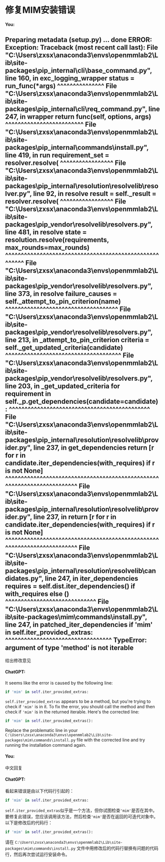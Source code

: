 # 修复MIM安装错误

#### You:
  Preparing metadata (setup.py) ... done
ERROR: Exception:
Traceback (most recent call last):
  File "C:\Users\zxsx\anaconda3\envs\openmmlab2\Lib\site-packages\pip\_internal\cli\base_command.py", line 160, in exc_logging_wrapper
    status = run_func(*args)
             ^^^^^^^^^^^^^^^
  File "C:\Users\zxsx\anaconda3\envs\openmmlab2\Lib\site-packages\pip\_internal\cli\req_command.py", line 247, in wrapper
    return func(self, options, args)
           ^^^^^^^^^^^^^^^^^^^^^^^^^
  File "C:\Users\zxsx\anaconda3\envs\openmmlab2\Lib\site-packages\pip\_internal\commands\install.py", line 419, in run
    requirement_set = resolver.resolve(
                      ^^^^^^^^^^^^^^^^^
  File "C:\Users\zxsx\anaconda3\envs\openmmlab2\Lib\site-packages\pip\_internal\resolution\resolvelib\resolver.py", line 92, in resolve
    result = self._result = resolver.resolve(
                            ^^^^^^^^^^^^^^^^^
  File "C:\Users\zxsx\anaconda3\envs\openmmlab2\Lib\site-packages\pip\_vendor\resolvelib\resolvers.py", line 481, in resolve
    state = resolution.resolve(requirements, max_rounds=max_rounds)
            ^^^^^^^^^^^^^^^^^^^^^^^^^^^^^^^^^^^^^^^^^^^^^^^^^^^^^^^
  File "C:\Users\zxsx\anaconda3\envs\openmmlab2\Lib\site-packages\pip\_vendor\resolvelib\resolvers.py", line 373, in resolve
    failure_causes = self._attempt_to_pin_criterion(name)
                     ^^^^^^^^^^^^^^^^^^^^^^^^^^^^^^^^^^^^
  File "C:\Users\zxsx\anaconda3\envs\openmmlab2\Lib\site-packages\pip\_vendor\resolvelib\resolvers.py", line 213, in _attempt_to_pin_criterion
    criteria = self._get_updated_criteria(candidate)
               ^^^^^^^^^^^^^^^^^^^^^^^^^^^^^^^^^^^^^
  File "C:\Users\zxsx\anaconda3\envs\openmmlab2\Lib\site-packages\pip\_vendor\resolvelib\resolvers.py", line 203, in _get_updated_criteria
    for requirement in self._p.get_dependencies(candidate=candidate):
                       ^^^^^^^^^^^^^^^^^^^^^^^^^^^^^^^^^^^^^^^^^^^^^
  File "C:\Users\zxsx\anaconda3\envs\openmmlab2\Lib\site-packages\pip\_internal\resolution\resolvelib\provider.py", line 237, in get_dependencies
    return [r for r in candidate.iter_dependencies(with_requires) if r is not None]
           ^^^^^^^^^^^^^^^^^^^^^^^^^^^^^^^^^^^^^^^^^^^^^^^^^^^^^^^^^^^^^^^^^^^^^^^^
  File "C:\Users\zxsx\anaconda3\envs\openmmlab2\Lib\site-packages\pip\_internal\resolution\resolvelib\provider.py", line 237, in <listcomp>
    return [r for r in candidate.iter_dependencies(with_requires) if r is not None]
           ^^^^^^^^^^^^^^^^^^^^^^^^^^^^^^^^^^^^^^^^^^^^^^^^^^^^^^^^^^^^^^^^^^^^^^^^
  File "C:\Users\zxsx\anaconda3\envs\openmmlab2\Lib\site-packages\pip\_internal\resolution\resolvelib\candidates.py", line 247, in iter_dependencies
    requires = self.dist.iter_dependencies() if with_requires else ()
               ^^^^^^^^^^^^^^^^^^^^^^^^^^^^^
  File "C:\Users\zxsx\anaconda3\envs\openmmlab2\Lib\site-packages\mim\commands\install.py", line 247, in patched_iter_dependencies
    if 'mim' in self.iter_provided_extras:
       ^^^^^^^^^^^^^^^^^^^^^^^^^^^^^^^^^^
TypeError: argument of type 'method' is not iterable
------------------------------------
给出修改意见

#### ChatGPT:
It seems like the error is caused by the following line:

```python
if 'mim' in self.iter_provided_extras:
```

`self.iter_provided_extras` appears to be a method, but you're trying to check if `'mim'` is in it. To fix the error, you should call the method and then check if `'mim'` is in the returned iterable. Here's the corrected line:

```python
if 'mim' in self.iter_provided_extras():
```

Replace the problematic line in your `C:\Users\zxsx\anaconda3\envs\openmmlab2\Lib\site-packages\mim\commands\install.py` file with the corrected line and try running the installation command again.


#### You:
中文回复

#### ChatGPT:
看起来错误是由以下代码行引起的：

```python
if 'mim' in self.iter_provided_extras:
```

`self.iter_provided_extras`似乎是一个方法，但你试图检查`'mim'`是否在其中。要修复此错误，您应该调用该方法，然后检查`'mim'`是否在返回的可迭代对象中。以下是修改后的代码行：

```python
if 'mim' in self.iter_provided_extras():
```

请在 `C:\Users\zxsx\anaconda3\envs\openmmlab2\Lib\site-packages\mim\commands\install.py` 文件中用修改后的代码行替换有问题的代码行，然后再次尝试运行安装命令。
